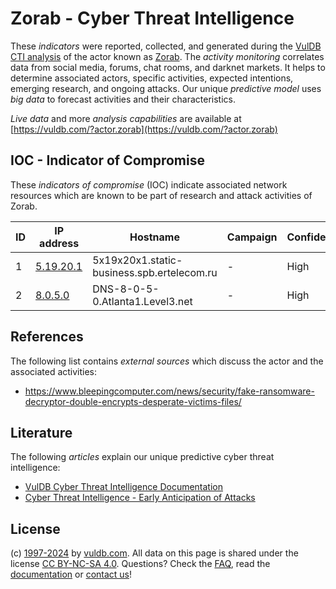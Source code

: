 # Zorab - Cyber Threat Intelligence

These _indicators_ were reported, collected, and generated during the [VulDB CTI analysis](https://vuldb.com/?kb.cti) of the actor known as [Zorab](https://vuldb.com/?actor.zorab). The _activity monitoring_ correlates data from social media, forums, chat rooms, and darknet markets. It helps to determine associated actors, specific activities, expected intentions, emerging research, and ongoing attacks. Our unique _predictive model_ uses _big data_ to forecast activities and their characteristics.

_Live data_ and more _analysis capabilities_ are available at [https://vuldb.com/?actor.zorab](https://vuldb.com/?actor.zorab)

## IOC - Indicator of Compromise

These _indicators of compromise_ (IOC) indicate associated network resources which are known to be part of research and attack activities of Zorab.

ID | IP address | Hostname | Campaign | Confidence
-- | ---------- | -------- | -------- | ----------
1 | [5.19.20.1](https://vuldb.com/?ip.5.19.20.1) | 5x19x20x1.static-business.spb.ertelecom.ru | - | High
2 | [8.0.5.0](https://vuldb.com/?ip.8.0.5.0) | DNS-8-0-5-0.Atlanta1.Level3.net | - | High

## References

The following list contains _external sources_ which discuss the actor and the associated activities:

* https://www.bleepingcomputer.com/news/security/fake-ransomware-decryptor-double-encrypts-desperate-victims-files/

## Literature

The following _articles_ explain our unique predictive cyber threat intelligence:

* [VulDB Cyber Threat Intelligence Documentation](https://vuldb.com/?kb.cti)
* [Cyber Threat Intelligence - Early Anticipation of Attacks](https://www.scip.ch/en/?labs.20201022)

## License

(c) [1997-2024](https://vuldb.com/?kb.changelog) by [vuldb.com](https://vuldb.com/?kb.about). All data on this page is shared under the license [CC BY-NC-SA 4.0](https://creativecommons.org/licenses/by-nc-sa/4.0/). Questions? Check the [FAQ](https://vuldb.com/?kb.faq), read the [documentation](https://vuldb.com/?kb) or [contact us](https://vuldb.com/?contact)!
